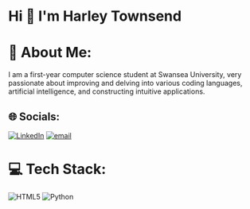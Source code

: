 # Hi 👋 I'm Harley Townsend

# 💫 About Me:
I am a first-year computer science student at Swansea University, very passionate about improving and delving into various coding languages, artificial intelligence, and constructing intuitive applications.


## 🌐 Socials:
[![LinkedIn](https://img.shields.io/badge/LinkedIn-%230077B5.svg?logo=linkedin&logoColor=white)](https://linkedin.com/in/www.linkedin.com/in/harley-townsend-7a1020350) [![email](https://img.shields.io/badge/Email-D14836?logo=gmail&logoColor=white)](mailto:harleytownsend.wrk@gmail.com) 

# 💻 Tech Stack:
![HTML5](https://img.shields.io/badge/html5-%23E34F26.svg?style=for-the-badge&logo=html5&logoColor=white) ![Python](https://img.shields.io/badge/python-3670A0?style=for-the-badge&logo=python&logoColor=ffdd54)
